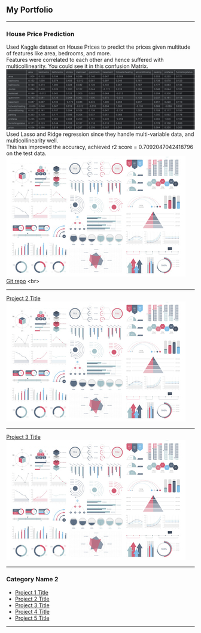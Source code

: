 ## My Portfolio

---

### House Price Prediction


Used Kaggle dataset on House Prices to predict the prices given multitude of features  like area, bedrooms, and more.<br>
Features were correlated to each other and hence suffered with multicollinearity. You could see it in this confusion Matrix.
<img src="images/house_price_corr_matrix.png?raw=true"/>
<br>
Used Lasso and Ridge regression since they handle multi-variable data, and multicollinearity well. <br>
This has improved the accuracy, achieved r2 score = 0.7092047042418796 on the test data.
<img src="images/dummy_thumbnail.jpg?raw=true"/> <br>
[Git repo]([http://example.com/](https://github.com/kartikpradyumna92/Kaggle_House_Price_Predictions))
<br>

---
[Project 2 Title](/pdf/sample_presentation.pdf)
<img src="images/dummy_thumbnail.jpg?raw=true"/>

---
[Project 3 Title](http://example.com/)
<img src="images/dummy_thumbnail.jpg?raw=true"/>

---

### Category Name 2

- [Project 1 Title](http://example.com/)
- [Project 2 Title](http://example.com/)
- [Project 3 Title](http://example.com/)
- [Project 4 Title](http://example.com/)
- [Project 5 Title](http://example.com/)

---




